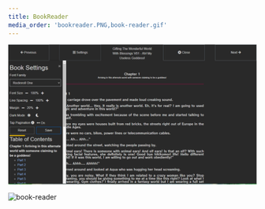 ```yaml
---
title: BookReader
media_order: 'bookreader.PNG,book-reader.gif'
---
```


![bookreader](bookreader.PNG "bookreader")

![book-reader](book-reader.gif "book-reader")